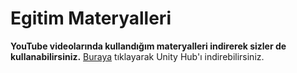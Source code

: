 # Egitim Materyalleri
**YouTube videolarında kullandığım materyalleri indirerek sizler de kullanabilirsiniz.**
[Buraya](https://unity3d.com/get-unity/download) tıklayarak Unity Hub'ı indirebilirsiniz.
